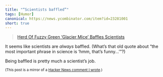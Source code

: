 ```yaml
---
title: "“Scientists baffled”"
tags: [Humor]
canonical: https://news.ycombinator.com/item?id=23281001
short: true
---
```

> [Herd Of Fuzzy Green ‘Glacier Mice’ Baffles Scientists](https://www.npr.org/2020/05/22/858800112/herd-like-movement-of-fuzzy-green-glacier-mice-baffles-scientists)

It seems like scientists are *always* baffled. (What’s that old quote about “the most important phrase in science is ‘hmm, that’s funny...’”?)

Being baffled is pretty much a scientist’s job.

<small>(This post is a mirror of a [Hacker News comment I wrote](https://news.ycombinator.com/item?id=23281001).)</small>
